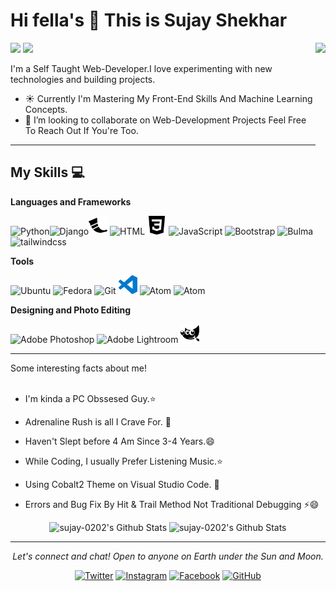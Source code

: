 
<h1>Hi fella's 👋 This is Sujay Shekhar</h1>

![](https://img.shields.io/badge/Python-Developer-red) ![](https://visitor-badge.glitch.me/badge?page_id=sujay-0202)
<img align='right' src="https://github.com/sujay-0202/sujay-0202/blob/master/readmePIC.png" height="200">


I'm a Self Taught Web-Developer.I love experimenting with new technologies and building  projects.

- ☀️ Currently I'm Mastering My Front-End Skills And Machine Learning Concepts.
- 👯 I’m looking to collaborate on Web-Development Projects Feel Free To Reach Out If You're Too.

<hr>

## My Skills :computer:

 **Languages and Frameworks**

<img alt="Python" width="30px" src="https://raw.githubusercontent.com/simple-icons/simple-icons/develop/icons/python.svg"/><img alt="Django" width="30px" src="https://github.com/simple-icons/simple-icons/blob/develop/icons/django.svg"/><img alt="Flask" width="30px" src="https://github.com/simple-icons/simple-icons/blob/develop/icons/flask.svg"/> <img alt="HTML" width="30px" src="https://raw.githubusercontent.com/simple-icons/simple-icons/develop/icons/html5.svg"/> <img alt="CSS" width="30px" src="https://raw.githubusercontent.com/simple-icons/simple-icons/develop/icons/css3.svg"/> <img alt="JavaScript" width="30px" src="https://raw.githubusercontent.com/simple-icons/simple-icons/develop/icons/javascript.svg"/> <img alt="Bootstrap" width="30px" src="https://raw.githubusercontent.com/simple-icons/simple-icons/develop/icons/bootstrap.svg"/> <img alt="Bulma" width="30px" src="https://raw.githubusercontent.com/simple-icons/simple-icons/develop/icons/bulma.svg"/> <img alt="tailwindcss" width="30px" src="https://raw.githubusercontent.com/simple-icons/simple-icons/develop/icons/tailwindcss.svg"/>

 **Tools**
 
 <img alt="Ubuntu" width="30px" src="https://raw.githubusercontent.com/simple-icons/simple-icons/develop/icons/ubuntu.svg"/> <img alt="Fedora" width="30px" src="https://raw.githubusercontent.com/simple-icons/simple-icons/develop/icons/linux.svg"/> <img alt="Git" width="30px" src="https://raw.githubusercontent.com/simple-icons/simple-icons/develop/icons/git.svg"/> <img alt="VSCode" width="30px" src="https://raw.githubusercontent.com/simple-icons/simple-icons/develop/icons/visualstudiocode.svg"/> <img alt="Atom" width="30px" src="https://raw.githubusercontent.com/simple-icons/simple-icons/develop/icons/sublimetext.svg"/> <img alt="Atom" width="30px" src="https://raw.githubusercontent.com/simple-icons/simple-icons/develop/icons/atom.svg"/>


**Designing and Photo Editing**
 
<img alt="Adobe Photoshop" width="30px" src="https://raw.githubusercontent.com/simple-icons/simple-icons/develop/icons/adobephotoshop.svg"/> <img alt="Adobe Lightroom" width="30px" src="https://raw.githubusercontent.com/simple-icons/simple-icons/develop/icons/adobelightroomcc.svg"/> <img alt="Gimp" width="30px" src="https://raw.githubusercontent.com/simple-icons/simple-icons/develop/icons/gimp.svg"/>

<hr>

  <summary>Some interesting facts about me!</summary>
  <br>
  
  - I'm kinda a PC Obssesed Guy.⭐️
  
  - Adrenaline Rush is all I Crave For. 🔭
  
  - Haven't Slept before 4 Am Since 3-4 Years.😄
  
  - While Coding, I usually Prefer Listening Music.⭐️
  
  - Using Cobalt2 Theme on Visual Studio Code. 🤔
  
  - Errors and Bug Fix By Hit & Trail Method Not Traditional Debugging ⚡😄
  
  
  
  

  
<div align='center'>
<img alt="sujay-0202's Github Stats" src="https://github-readme-stats.vercel.app/api/top-langs/?username=sujay-0202&layout=compact" />

<img  alt="sujay-0202's Github Stats" src="https://github-readme-stats.vercel.app/api?username=sujay-0202&show_icons=true&hide_border=true&theme=radical" />
</div>
<hr>
<div>
<p align="center">
  <i>Let's connect and chat! Open to anyone on Earth under the Sun and Moon.</i>
<p align='center'>
    <a href="https://twitter.com/_sujayshekhar?s=09"><img src='https://github.com/sujay-0202/sujay-0202/blob/master/twitter.png' alt='Twitter'></a>
    <a href="https://www.instagram.com/_sujaysinha" alt="Instagram"><img src='https://github.com/sujay-0202/sujay-0202/blob/master/insta.png' alt='Instagram'></a>
    <a href="https://www.facebook.com/sujay.sinha.146/" alt="Facebook"><img src='https://github.com/sujay-0202/sujay-0202/blob/master/facebook.png' alt='Facebook'></a>
    <a href="https://github.com/sujay-0202" alt="GitHub"><img src='https://github.com/sujay-0202/sujay-0202/blob/master/github.png' alt='GitHub'></a>
</p>
</p>
</div>

<!--
**sujay-0202/sujay-0202** is a ✨ _special_ ✨ repository because its `README.md` (this file) appears on your GitHub profile.

Here are some ideas to get you started:

- 🔭 I’m currently working on ...
- 🌱 I’m currently learning ...
- 👯 I’m looking to collaborate on ...
- 🤔 I’m looking for help with ...
- 💬 Ask me about ...
- 📫 How to reach me: ...
- 😄 Pronouns: ...
- ⚡ Fun fact: ...
-->
